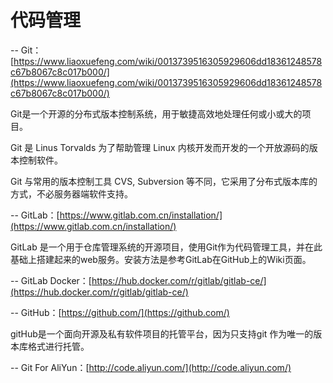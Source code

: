 # 代码管理

-- Git：[https://www.liaoxuefeng.com/wiki/0013739516305929606dd18361248578c67b8067c8c017b000/](https://www.liaoxuefeng.com/wiki/0013739516305929606dd18361248578c67b8067c8c017b000/)

Git是一个开源的分布式版本控制系统，用于敏捷高效地处理任何或小或大的项目。

Git 是 Linus Torvalds 为了帮助管理 Linux 内核开发而开发的一个开放源码的版本控制软件。

Git 与常用的版本控制工具 CVS, Subversion 等不同，它采用了分布式版本库的方式，不必服务器端软件支持。

-- GitLab：[https://www.gitlab.com.cn/installation/](https://www.gitlab.com.cn/installation/)

GitLab 是一个用于仓库管理系统的开源项目，使用Git作为代码管理工具，并在此基础上搭建起来的web服务。安装方法是参考GitLab在GitHub上的Wiki页面。

-- GitLab Docker：[https://hub.docker.com/r/gitlab/gitlab-ce/](https://hub.docker.com/r/gitlab/gitlab-ce/)

-- GitHub：[https://github.com/](https://github.com/)

gitHub是一个面向开源及私有软件项目的托管平台，因为只支持git 作为唯一的版本库格式进行托管。

-- Git For AliYun：[http://code.aliyun.com/](http://code.aliyun.com/)



